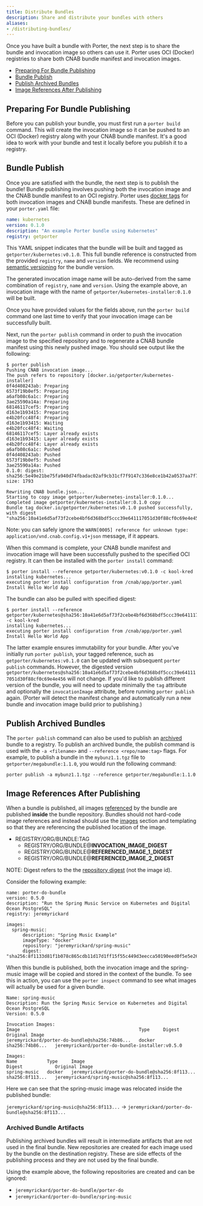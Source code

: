 ```yaml
---
title: Distribute Bundles
description: Share and distribute your bundles with others
aliases:
- /distributing-bundles/
---
```


Once you have built a bundle with Porter, the next step is to share the bundle and invocation image so others can use it. Porter uses OCI (Docker) registries to share both CNAB bundle manifest and invocation images.

* [Preparing For Bundle Publishing](#preparing-for-bundle-publishing)
* [Bundle Publish](#bundle-publish)
* [Publish Archived Bundles](#publish-archived-bundles)
* [Image References After Publishing](#image-references-after-publishing)
 
## Preparing For Bundle Publishing

Before you can publish your bundle, you must first run a `porter build` command. This will create the invocation image so it can be pushed to an OCI (Docker) registry along with your CNAB bundle manifest. It's a good idea to work with your bundle and test it locally before you publish it to a registry.

## Bundle Publish

Once you are satisfied with the bundle, the next step is to publish the bundle! Bundle publishing involves pushing both the invocation image and the CNAB bundle manifest to an OCI registry. Porter uses [docker tags](https://docs.docker.com/engine/reference/commandline/tag/) for both invocation images and CNAB bundle manifests. These are defined in your `porter.yaml` file:

```yaml
name: kubernetes
version: 0.1.0
description: "An example Porter bundle using Kubernetes"
registry: getporter
```

This YAML snippet indicates that the bundle will be built and tagged as `getporter/kubernetes:v0.1.0`. This full bundle reference is constructed from the provided `registry`, `name` and `version` fields. We recommend using [semantic versioning](https://semver.org/) for the bundle version.

The generated invocation image name will be auto-derived from the same combination of `registry`, `name` and `version`.  Using the example above, an invocation image with the name of `getporter/kubernetes-installer:0.1.0` will be built.

Once you have provided values for the fields above, run the `porter build` command one last time to verify that your invocation image can be successfully built.

Next, run the `porter publish` command in order to push the invocation image to the specified repository and to regenerate a CNAB bundle manifest using this newly pushed image. You should see output like the following:

```
$ porter publish
Pushing CNAB invocation image...
The push refers to repository [docker.io/getporter/kubernetes-installer]
0f4d408243ab: Preparing
6573f19b0ef5: Preparing
a6afb08c6a1c: Preparing
3ae25590a14a: Preparing
68146117cef5: Preparing
d163e1b93415: Preparing
e4b20fcc48f4: Preparing
d163e1b93415: Waiting
e4b20fcc48f4: Waiting
68146117cef5: Layer already exists
d163e1b93415: Layer already exists
e4b20fcc48f4: Layer already exists
a6afb08c6a1c: Pushed
0f4d408243ab: Pushed
6573f19b0ef5: Pushed
3ae25590a14a: Pushed
0.1.0: digest: sha256:5e49e21be75fa940d74fbadac02af9cb31cf7f9147c336e8ce1b42a0537aa7f7 size: 1793

Rewriting CNAB bundle.json...
Starting to copy image getporter/kubernetes-installer:0.1.0...
Completed image getporter/kubernetes-installer:0.1.0 copy
Bundle tag docker.io/getporter/kubernetes:v0.1.0 pushed successfully, with digest "sha256:10a41e6d5af73f2cebe4bf6d368bdf5ccc39e641117051d30f88cf0c69e4e456"
```

Note: you can safely ignore the `WARN[0005] reference for unknown type: application/vnd.cnab.config.v1+json` message, if it appears.

When this command is complete, your CNAB bundle manifest and invocation image will have been successfully pushed to the specified OCI registry. It can then be installed with the `porter install` command:

```
$ porter install --reference getporter/kubernetes:v0.1.0 -c kool-kred
installing kubernetes...
executing porter install configuration from /cnab/app/porter.yaml
Install Hello World App
```

The bundle can also be pulled with specified digest:

```
$ porter install --reference getporter/kubernetes@sha256:10a41e6d5af73f2cebe4bf6d368bdf5ccc39e641117051d30f88cf0c69e4e456 -c kool-kred
installing kubernetes...
executing porter install configuration from /cnab/app/porter.yaml
Install Hello World App
```

The latter example ensures immutability for your bundle. After you've initially run `porter publish`, your tagged reference, such as `getporter/kubernetes:v0.1.0` can be updated with subsequent `porter publish` commands. However, the digested version `getporter/kubernetes@sha256:10a41e6d5af73f2cebe4bf6d368bdf5ccc39e641117051d30f88cf0c69e4e456` will not change. If you'd like to publish different version of the bundle, you will need to update minimally the `tag` attribute and optionally the `invocationImage` attribute, before running `porter publish` again.  (Porter will detect the manifest change and automatically run a new bundle and invocation image build prior to publishing.)

## Publish Archived Bundles

The `porter publish` command can also be used to publish an [archived](/archive-bundles/) bundle to a registry. To publish an archived bundle, the publish command is used with the `-a <filename>` and `--reference <repo/name:tag>` flags. For example, to publish a bundle in the `mybunz1.1.tgz` file to `getporter/megabundle:1.1.0`, you would run the following command:

```
porter publish -a mybunz1.1.tgz --reference getporter/megabundle:1.1.0
```

## Image References After Publishing

When a bundle is published, all images [referenced][image-map] by the bundle are
published **inside** the bundle repository. Bundles should not hard-code image
references and instead should use the [images] section and templating so that they
are referencing the published location of the image.

* REGISTRY/ORG/BUNDLE:TAG
  * REGISTRY/ORG/BUNDLE@**INVOCATION_IMAGE_DIGEST**
  * REGISTRY/ORG/BUNDLE@**REFERENCED_IMAGE_1_DIGEST**
  * REGISTRY/ORG/BUNDLE@**REFERENCED_IMAGE_2_DIGEST**

NOTE: Digest refers to the the [repository digest][digest] (not the image id).

Consider the following example:

```
name: porter-do-bundle
version: 0.5.0
description: "Run the Spring Music Service on Kubernetes and Digital Ocean PostgreSQL"
registry: jeremyrickard

images:
  spring-music:
      description: "Spring Music Example"
      imageType: "docker"
      repository: "jeremyrickard/spring-music"
      digest: "sha256:8f1133d81f1b078c865cdb11d17d1ff15f55c449d3eecca50190eed0f5e5e26f"
```

When this bundle is published, both the invocation image and the spring-music
image will be copied and stored in the context of the bundle. To see this in
action, you can use the `porter inspect` command to see what images will
actually be used for a given bundle.

```
Name: spring-music
Description: Run the Spring Music Service on Kubernetes and Digital Ocean PostgreSQL
Version: 0.5.0

Invocation Images:
Image                                            Type     Digest            Original Image
jeremyrickard/porter-do-bundle@sha256:74b86...   docker   sha256:74b86...   jeremyrickard/porter-do-bundle-installer:v0.5.0

Images:
Name           Type     Image                                            Digest            Original Image
spring-music   docker   jeremyrickard/porter-do-bundle@sha256:8f113...   sha256:8f113...   jeremyrickard/spring-music@sha256:8f113...
```

Here we can see that the spring-music image was relocated inside the published bundle:

`jeremyrickard/spring-music@sha256:8f113...` → `jeremyrickard/porter-do-bundle@sha256:8f113...`

[images]: /author-bundles/#images

### Archived Bundle Artifacts

Publishing archived bundles will result in intermediate artifacts that are not
used in the final bundle. New repositories are created for each image used by
the bundle on the destination registry. These are side effects of the publishing
process and they are not used by the final bundle.

Using the example above, the following repositories are created and can be
ignored:

* `jeremyrickard/porter-do-bundle/porter-do`
* `jeremyrickard/porter-do-bundle/spring-music`

[digest]: https://github.com/opencontainers/image-spec/blob/master/descriptor.md#digests
[image-map]: /author-bundles/#images
